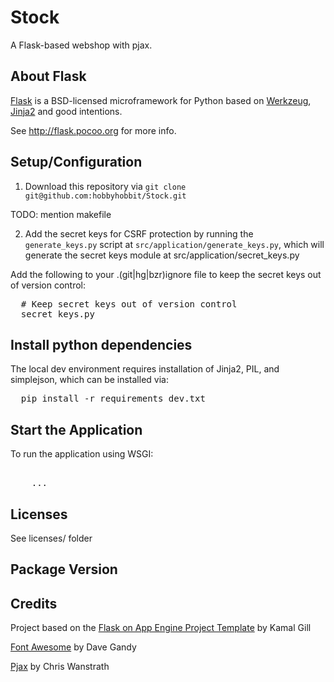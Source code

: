 Stock
=====

A Flask-based webshop with pjax. 


About Flask
-----------
[Flask][flask] is a BSD-licensed microframework for Python based on
[Werkzeug][wz], [Jinja2][jinja2] and good intentions.

See <http://flask.pocoo.org> for more info.


Setup/Configuration
-------------------
1. Download this repository via
   `git clone git@github.com:hobbyhobbit/Stock.git`


TODO: mention makefile

2. Add the secret keys for CSRF protection by running the `generate_keys.py`
   script at `src/application/generate_keys.py`, which will generate the
   secret keys module at src/application/secret_keys.py

Add the following to your .(git|hg|bzr)ignore file to keep the secret keys
out of version control:

<pre class="console">
  # Keep secret keys out of version control
  secret_keys.py
</pre>


Install python dependencies
---------------------------
The local dev environment requires installation of Jinja2, PIL, and simplejson,
which can be installed via:

<pre class="console">
  pip install -r requirements_dev.txt
</pre>


Start the Application
-------------------------
To run the application using WSGI:
<pre class="console"> 
    ...    
</pre>


Licenses
--------
See licenses/ folder


Package Version
---------------


Credits
-------

Project based on the [Flask on App Engine Project Template][gaet] by Kamal Gill

[Font Awesome][fontawesome] by Dave Gandy

[Pjax] by Chris Wanstrath

[Pjax]: https://github.com/defunkt/jquery-pjax
[gaet]: https://github.com/kamalgill/flask-appengine-template
[flask]: http://flask.pocoo.org
[fontawesome]: http://fortawesome.github.com/Font-Awesome/
[jinja2]: http://jinja.pocoo.org/2/documentation/
[wz]: http://werkzeug.pocoo.org/
